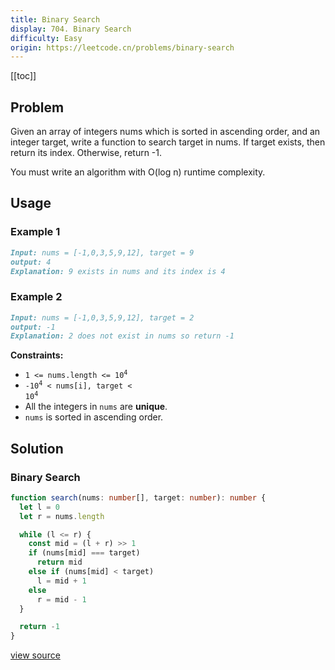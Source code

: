 ```yaml
---
title: Binary Search
display: 704. Binary Search
difficulty: Easy
origin: https://leetcode.cn/problems/binary-search
---
```


[[toc]]

## Problem

Given an array of integers nums which is sorted in ascending order, and an integer target, write a function to search target in nums. If target exists, then return its index. Otherwise, return -1.

You must write an algorithm with O(log n) runtime complexity.

## Usage

### Example 1

```md
Input: nums = [-1,0,3,5,9,12], target = 9
output: 4
Explanation: 9 exists in nums and its index is 4
```

### Example 2

```md
Input: nums = [-1,0,3,5,9,12], target = 2
output: -1
Explanation: 2 does not exist in nums so return -1
```

**Constraints:**

- <code>1 &lt;= nums.length &lt;= 10<sup>4</sup></code>
- <code>-10<sup>4</sup> &lt; nums[i], target &lt; 10<sup>4</sup></code>
- All the integers in <code>nums</code> are **unique**.
- <code>nums</code> is sorted in ascending order.

## Solution

### Binary Search

```ts
function search(nums: number[], target: number): number {
  let l = 0
  let r = nums.length

  while (l <= r) {
    const mid = (l + r) >> 1
    if (nums[mid] === target)
      return mid
    else if (nums[mid] < target)
      l = mid + 1
    else
      r = mid - 1
  }

  return -1
}
```

[view source](https://leetcode.cn/problems/binary-search)
